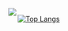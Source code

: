 <img align="left" src="https://github-readme-stats.vercel.app/api?username=WangDanPeng&show_icons=true">


[![Top Langs](https://github-readme-stats.vercel.app/api/top-langs/?username=AdamZHC)](https://github.com/anuraghazra/github-readme-stats)
